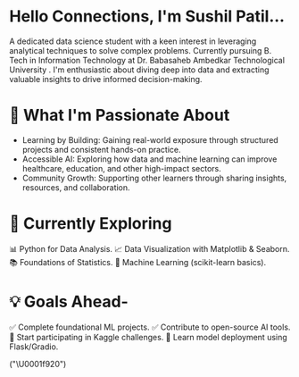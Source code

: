 
# Hello Connections, I'm Sushil Patil...		

 A dedicated data science student with a keen interest in leveraging analytical techniques to solve complex problems. Currently pursuing B. Tech in Information Technology at Dr. Babasaheb Ambedkar Technological University . I'm enthusiastic about diving deep into data and extracting valuable insights to drive informed decision-making.




# 🌱 What I'm Passionate About

* Learning by Building: Gaining real-world exposure through structured projects and consistent hands-on practice.
* Accessible AI: Exploring how data and machine learning can improve healthcare, education, and other high-impact sectors.
* Community Growth: Supporting other learners through sharing insights, resources, and collaboration.

# 🚀 Currently Exploring

📊 Python for Data Analysis.
📈 Data Visualization with Matplotlib & Seaborn.
📚 Foundations of Statistics.
🤖 Machine Learning (scikit-learn basics).

# 💡 Goals Ahead-

✅ Complete foundational ML projects.
✅ Contribute to open-source AI tools.
🔄 Start participating in Kaggle challenges.
🔄 Learn model deployment using Flask/Gradio.



<!---
Sushil3619/Sushil3619 is a ✨ special ✨ repository because its `README.md` (this file) appears on your GitHub profile.
You can click the Preview link to take a look at your changes.
--->
("\U0001f920")
